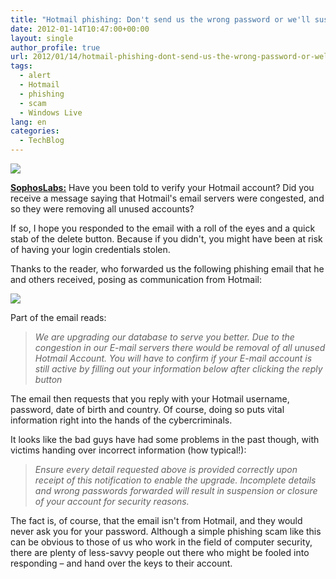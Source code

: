 ```yaml
---
title: "Hotmail phishing: Don't send us the wrong password or we'll suspend your account!"
date: 2012-01-14T10:47:00+00:00
layout: single
author_profile: true
url: 2012/01/14/hotmail-phishing-dont-send-us-the-wrong-password-or-well-suspend-your-account/
tags:
  - alert
  - Hotmail
  - phishing
  - scam
  - Windows Live
lang: en
categories: 
  - TechBlog
---
```

![](http://4.bp.blogspot.com/-Cc6WHxrxHpw/TxFVbqit4mI/AAAAAAAAEZY/0j0bomo5w94/s1600/hotmail-170.jpg)

**[SophosLabs:](http://nakedsecurity.sophos.com/)** Have you been told to verify your Hotmail account? Did you receive a message saying that Hotmail's email servers were congested, and so they were removing all unused accounts?

If so, I hope you responded to the email with a roll of the eyes and a quick stab of the delete button. Because if you didn't, you might have been at risk of having your login credentials stolen.

Thanks to the reader, who forwarded us the following phishing email that he and others received, posing as communication from Hotmail:

![](http://3.bp.blogspot.com/-xzB5_-ecJsw/TxFVBbteP0I/AAAAAAAAEZQ/ybgCQYY8jm4/s1600/hotmail-verification.jpg)

Part of the email reads:

> _We are upgrading our database to serve you better. Due to the congestion in our E-mail servers there would be removal of all unused Hotmail Account. You will have to confirm if your E-mail account is still active by filling out your information below after clicking the reply button_

The email then requests that you reply with your Hotmail username, password, date of birth and country. Of course, doing so puts vital information right into the hands of the cybercriminals.

It looks like the bad guys have had some problems in the past though, with victims handing over incorrect information (how typical!):

> _Ensure every detail requested above is provided correctly upon receipt of this notification to enable the upgrade. Incomplete details and wrong passwords forwarded will result in suspension or closure of your account for security reasons._

The fact is, of course, that the email isn't from Hotmail, and they would never ask you for your password. Although a simple phishing scam like this can be obvious to those of us who work in the field of computer security, there are plenty of less-savvy people out there who might be fooled into responding – and hand over the keys to their account.